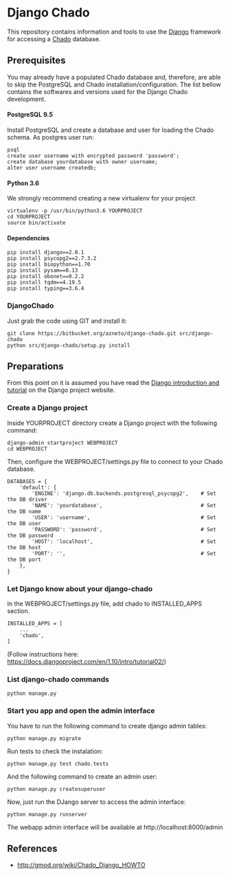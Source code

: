 # Django Chado

This repository contains information and tools to use the [Django](https://www.djangoproject.com) framework for accessing a [Chado](http://gmod.org/wiki/Chado_-_Getting_Started) database.

## Prerequisites

You may already have a populated Chado database and, therefore, are able to skip the PostgreSQL and Chado installation/configuration. The list bellow contains the softwares and versions used for the Django Chado development.

#### PostgreSQL 9.5

Install PostgreSQL and create a database and user for loading the Chado schema.
As postgres user run:

    psql
    create user username with encrypted password 'password';
    create database yourdatabase with owner username;
    alter user username createdb;

#### Python 3.6

We strongly recommend creating a new virtualenv for your project

    virtualenv -p /usr/bin/python3.6 YOURPROJECT
    cd YOURPROJECT
    source bin/activate

#### Dependencies

    pip install django==2.0.1
    pip install psycopg2==2.7.3.2
    pip install biopython==1.70
    pip install pysam==0.13
    pip install obonet==0.2.2
    pip install tqdm==4.19.5
    pip install typing==3.6.4

### DjangoChado

Just grab the code using GIT and install it:

    git clone https://bitbucket.org/azneto/django-chado.git src/django-chado
    python src/django-chado/setup.py install

## Preparations ##

From this point on it is assumed you have read the [Django introduction and tutorial](https://docs.djangoproject.com/en/1.10/intro) on the Django project website.

### Create a Django project
Inside YOURPROJECT directory create a Django project with the following command:

    django-admin startproject WEBPROJECT
    cd WEBPROJECT

Then, configure the WEBPROJECT/settings.py file to connect to your Chado database.

    DATABASES = {
        'default': {
            'ENGINE': 'django.db.backends.postgresql_psycopg2',    # Set the DB driver
            'NAME': 'yourdatabase',                                # Set the DB name
            'USER': 'username',                                    # Set the DB user
            'PASSWORD': 'password',                                # Set the DB password
            'HOST': 'localhost',                                   # Set the DB host
            'PORT': '',                                            # Set the DB port
        },
    }

### Let Django know about your django-chado

In the WEBPROJECT/settings.py file, add chado to INSTALLED_APPS section.

    INSTALLED_APPS = [
        ...
        'chado',
    ]

(Follow instructions here: https://docs.djangoproject.com/en/1.10/intro/tutorial02/)

### List django-chado commands

    python manage.py

### Start you app and open the admin interface

You have to run the following command to create django admin tables:

    python manage.py migrate

Run tests to check the instalation:

    python manage.py test chado.tests

And the following command to create an admin user:

    python manage.py createsuperuser

Now, just run the DJango server to access the admin interface:

    python manage.py runserver

The webapp admin interface will be available at http://localhost:8000/admin


## References

* http://gmod.org/wiki/Chado_Django_HOWTO
